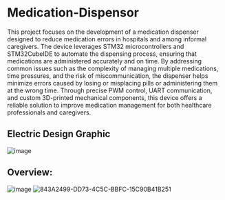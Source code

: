 # Medication-Dispensor
This project focuses on the development of a medication dispenser designed to reduce medication errors in hospitals and among informal caregivers. The device leverages STM32 microcontrollers and STM32CubeIDE to automate the dispensing process, ensuring that medications are administered accurately and on time. By addressing common issues such as the complexity of managing multiple medications, time pressures, and the risk of miscommunication, the dispenser helps minimize errors caused by losing or misplacing pills or administering them at the wrong time. Through precise PWM control, UART communication, and custom 3D-printed mechanical components, this device offers a reliable solution to improve medication management for both healthcare professionals and caregivers.

## Electric Design Graphic
![image](https://github.com/user-attachments/assets/c5c711d2-d3c6-4ecf-878f-5de753af2b7b)

## Overview:
![image](https://github.com/user-attachments/assets/258735e3-cf90-4673-b73b-7fc53ff7215c)
![843A2499-DD73-4C5C-BBFC-15C90B41B251](https://github.com/user-attachments/assets/38fa8226-2f30-42b5-837f-44cf1c188df0)


